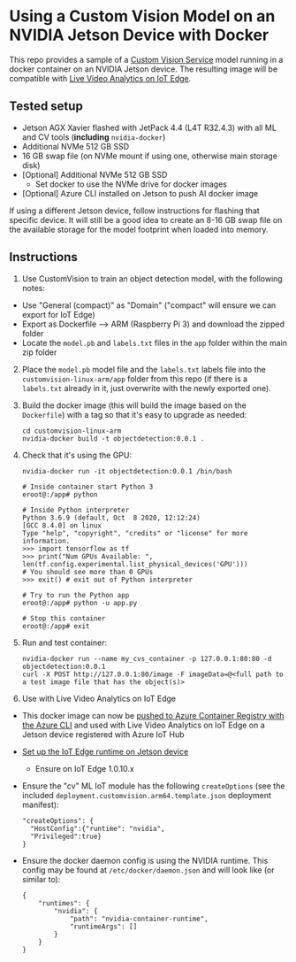 # Using a Custom Vision Model on an NVIDIA Jetson Device with Docker

This repo provides a sample of a [Custom Vision Service](https://docs.microsoft.com/en-us/azure/cognitive-services/custom-vision-service/) model running in a docker container on an NVIDIA Jetson device.  The resulting image will be compatible with [Live Video Analytics on IoT Edge](https://docs.microsoft.com/en-us/azure/media-services/live-video-analytics-edge/).

## Tested setup

- Jetson AGX Xavier flashed with JetPack 4.4 (L4T R32.4.3) with all ML and CV tools (**including** `nvidia-docker`)
- Additional NVMe 512 GB SSD
- 16 GB swap file (on NVMe mount if using one, otherwise main storage disk)
- [Optional] Additional NVMe 512 GB SSD
  - Set docker to use the NVMe drive for docker images
- [Optional] Azure CLI installed on Jetson to push AI docker image

If using a different Jetson device, follow instructions for flashing that specific device.  It will still be a good idea to create an 8-16 GB swap file on the available storage for the model footprint when loaded into memory.

## Instructions

1. Use CustomVision to train an object detection model, with the following notes:
  - Use "General (compact)" as "Domain" ("compact" will ensure we can export for IoT Edge)
  - Export as Dockerfile --> ARM (Raspberry Pi 3) and download the zipped folder
  - Locate the `model.pb` and `labels.txt` files in the `app` folder within the main zip folder

2. Place the `model.pb` model file and the `labels.txt` labels file into the `customvision-linux-arm/app` folder from this repo (if there is a `labels.txt` already in it, just overwrite with the newly exported one).

3. Build the docker image (this will build the image based on the `Dockerfile`) with a tag so that it's easy to upgrade as needed:
    ```
    cd customvision-linux-arm
    nvidia-docker build -t objectdetection:0.0.1 .
    ```

4. Check that it's using the GPU:
    ```
    nvidia-docker run -it objectdetection:0.0.1 /bin/bash

    # Inside container start Python 3
    eroot@:/app# python

    # Inside Python interpreter
    Python 3.6.9 (default, Oct  8 2020, 12:12:24) 
    [GCC 8.4.0] on linux
    Type "help", "copyright", "credits" or "license" for more information.
    >>> import tensorflow as tf
    >>> print("Num GPUs Available: ", len(tf.config.experimental.list_physical_devices('GPU')))
    # You should see more than 0 GPUs
    >>> exit() # exit out of Python interpreter

    # Try to run the Python app
    eroot@:/app# python -u app.py

    # Stop this container
    eroot@:/app# exit
    ```

5. Run and test container:
    ```
    nvidia-docker run --name my_cvs_container -p 127.0.0.1:80:80 -d objectdetection:0.0.1
    curl -X POST http://127.0.0.1:80/image -F imageData=@<full path to a test image file that has the object(s)>
    ```

6. Use with Live Video Analytics on IoT Edge

  - This docker image can now be [pushed to Azure Container Registry with the Azure CLI](https://docs.microsoft.com/en-us/azure/container-registry/container-registry-get-started-docker-cli) and used with Live Video Analytics on IoT Edge on a Jetson device registered with Azure IoT Hub

- [Set up the IoT Edge runtime on Jetson device](https://docs.microsoft.com/en-us/azure/iot-edge/how-to-install-iot-edge?view=iotedge-2018-06&tabs=linux)
  - Ensure on IoT Edge 1.0.10.x

- Ensure the "cv" ML IoT module has the following `createOptions` (see the included `deployment.customvision.arm64.template.json` deployment manifest):

    ```
    "createOptions": {
      "HostConfig":{"runtime": "nvidia",
      "Privileged":true}
    }
    ```

- Ensure the docker daemon config is using the NVIDIA runtime.  This config may be found at `/etc/docker/daemon.json` and will look like (or similar to):

    ```
    {
        "runtimes": {
            "nvidia": {
                "path": "nvidia-container-runtime",
                "runtimeArgs": []
            }
        }
    }
    ```
